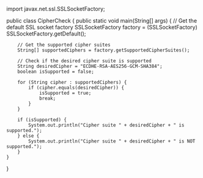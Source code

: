 import javax.net.ssl.SSLSocketFactory;

public class CipherCheck {
    public static void main(String[] args) {
        // Get the default SSL socket factory
        SSLSocketFactory factory = (SSLSocketFactory) SSLSocketFactory.getDefault();
        
        // Get the supported cipher suites
        String[] supportedCiphers = factory.getSupportedCipherSuites();
        
        // Check if the desired cipher suite is supported
        String desiredCipher = "ECDHE-RSA-AES256-GCM-SHA384";
        boolean isSupported = false;
        
        for (String cipher : supportedCiphers) {
            if (cipher.equals(desiredCipher)) {
                isSupported = true;
                break;
            }
        }
        
        if (isSupported) {
            System.out.println("Cipher suite " + desiredCipher + " is supported.");
        } else {
            System.out.println("Cipher suite " + desiredCipher + " is NOT supported.");
        }
    }
}
